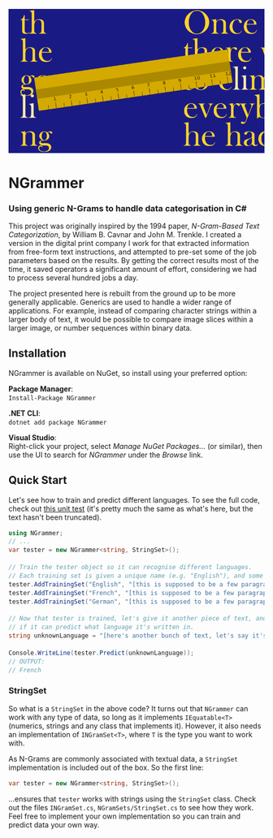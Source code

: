 ![NGrammer](https://github.com/michaelmcmullin/ngram-categorisation/blob/master/Assets/ngrammer.png?raw=true)

# NGrammer
### Using generic N-Grams to handle data categorisation in C#
This project was originally inspired by the 1994 paper, *N-Gram-Based Text
Categorization*, by William B. Cavnar and John M. Trenkle. I created a version
in the digital print company I work for that extracted information from
free-form text instructions, and attempted to pre-set some of the job parameters
based on the results. By getting the correct results most of the time, it
saved operators a significant amount of effort, considering we had to process
several hundred jobs a day.

The project presented here is rebuilt from the ground up to be more generally
applicable. Generics are used to handle a wider range of applications. For
example, instead of comparing character strings within a larger body of text,
it would be possible to compare image slices within a larger image, or number
sequences within binary data.

## Installation
NGrammer is available on NuGet, so install using your preferred option:

**Package Manager**:  
`Install-Package NGrammer`

**.NET CLI**:  
`dotnet add package NGrammer`

**Visual Studio**:  
Right-click your project, select *Manage NuGet Packages...* (or similar),
then use the UI to search for *NGrammer* under the *Browse* link.

## Quick Start
Let's see how to train and predict different languages. To see the full code,
check out [this unit test](https://github.com/michaelmcmullin/ngram-categorisation/blob/a27530bb61d81db78860447890df0b84bd5b90c3/NGramXunitTests/NGrammerStringSetTests.cs)
(it's pretty much the same as what's here, but the text hasn't been truncated).

```C#
using NGrammer;
// ...
var tester = new NGrammer<string, StringSet>();

// Train the tester object so it can recognise different languages.
// Each training set is given a unique name (e.g. "English"), and some training data.
tester.AddTrainingSet("English", "[this is supposed to be a few paragraphs written in English]");
tester.AddTrainingSet("French", "[this is supposed to be a few paragraphs written in French]");
tester.AddTrainingSet("German", "[this is supposed to be a few paragraphs written in German]");

// Now that tester is trained, let's give it another piece of text, and see
// if it can predict what language it's written in.
string unknownLanguage = "[here's another bunch of text, let's say it's French]";

Console.WriteLine(tester.Predict(unknownLanguage));
// OUTPUT:
// French
```

### StringSet
So what is a `StringSet` in the above code? It turns out that `NGrammer` can work
with any type of data, so long as it implements `IEquatable<T>` (numerics, strings
and any class that implements it). However, it also needs an implementation of
`INGramSet<T>`, where `T` is the type you want to work with.

As N-Grams are commonly associated with textual data, a `StringSet` implementation
is included out of the box. So the first line:

```C#
var tester = new NGrammer<string, StringSet>();
```
...ensures that `tester` works with strings using the `StringSet` class. Check
out the files `INGramSet.cs`, `NGramSets/StringSet.cs` to see how they work.
Feel free to implement your own implementation so you can train and predict
data your own way.
